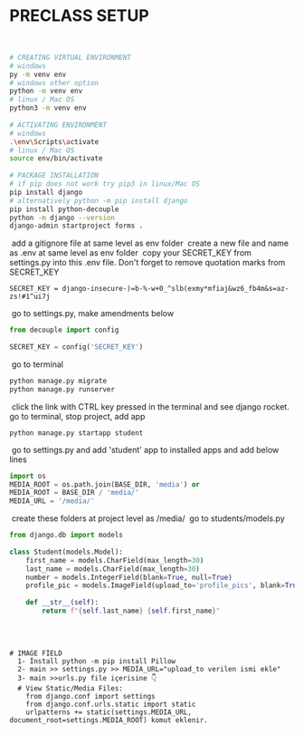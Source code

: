 # PRECLASS SETUP
​
```bash
# CREATING VIRTUAL ENVIRONMENT
# windows
py -m venv env
# windows other option
python -m venv env
# linux / Mac OS
python3 -m venv env
​
# ACTIVATING ENVIRONMENT
# windows
.\env\Scripts\activate
# linux / Mac OS
source env/bin/activate
​
# PACKAGE INSTALLATION
# if pip does not work try pip3 in linux/Mac OS
pip install django
# alternatively python -m pip install django
pip install python-decouple
python -m django --version
django-admin startproject forms .
```
​
add a gitignore file at same level as env folder
​
create a new file and name as .env at same level as env folder
​
copy your SECRET_KEY from settings.py into this .env file. Don't forget to remove quotation marks from SECRET_KEY
​
```
SECRET_KEY = django-insecure-)=b-%-w+0_^slb(exmy*mfiaj&wz6_fb4m&s=az-zs!#1^ui7j
```
​
go to settings.py, make amendments below
​
```python
from decouple import config
​
SECRET_KEY = config('SECRET_KEY')
```
​
go to terminal
​
```bash
python manage.py migrate
python manage.py runserver
```
​
click the link with CTRL key pressed in the terminal and see django rocket.
​
go to terminal, stop project, add app
​
```
python manage.py startapp student
```
​
go to settings.py and add 'student' app to installed apps and add below lines
​
```python
import os
MEDIA_ROOT = os.path.join(BASE_DIR, 'media') or
MEDIA_ROOT = BASE_DIR / 'media/'
MEDIA_URL = '/media/'
```
​
create these folders at project level as /media/
​
go to students/models.py
​
```python
from django.db import models
​
class Student(models.Model):
    first_name = models.CharField(max_length=30)
    last_name = models.CharField(max_length=30)
    number = models.IntegerField(blank=True, null=True)
    profile_pic = models.ImageField(upload_to='profile_pics', blank=True)
​
    def __str__(self):
        return f"{self.last_name} {self.first_name}"
​
```
​
```
# IMAGE FİELD
  1- İnstall python -m pip install Pillow 
  2- main >> settings.py >> MEDİA_URL="upload_to verilen ismi ekle"
  3- main >>urls.py file içerisine 👇
  # View Static/Media Files:
    from django.conf import settings
    from django.conf.urls.static import static
    urlpatterns += static(settings.MEDIA_URL, document_root=settings.MEDIA_ROOT) komut eklenir.
```